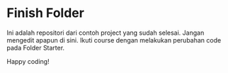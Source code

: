 # Finish Folder

Ini adalah repositori dari contoh project yang sudah selesai.
Jangan mengedit apapun di sini.
Ikuti course dengan melakukan perubahan code pada Folder Starter.

Happy coding!